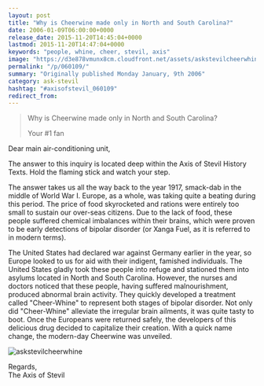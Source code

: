 ```yaml
---
layout: post
title: "Why is Cheerwine made only in North and South Carolina?"
date: 2006-01-09T06:00:00+0000
release_date: 2015-11-20T14:45:04+0000
lastmod: 2015-11-20T14:47:04+0000
keywords: "people, whine, cheer, stevil, axis"
image: "https://d3e878vmunx8cm.cloudfront.net/assets/askstevilcheerwhine.jpg"
permalink: "/p/060109/"
summary: "Originally published Monday January, 9th 2006"
category: ask-stevil
hashtag: "#axisofstevil_060109"
redirect_from:
---
```


[p01]: https://d3e878vmunx8cm.cloudfront.net/assets/askstevilcheerwhine.jpg "askstevilcheerwhine"
> Why is Cheerwine made only in North and South Carolina?
> 
> Your #1 fan

Dear main air-conditioning unit,

The answer to this inquiry is located deep within the Axis of Stevil History Texts. Hold the flaming stick and watch your step.

The answer takes us all the way back to the year 1917, smack-dab in the middle of World War I. Europe, as a whole, was taking quite a beating during this period. The price of food skyrocketed and rations were entirely too small to sustain our over-seas citizens. Due to the lack of food, these people suffered chemical imbalances within their brains, which were proven to be early detections of bipolar disorder (or Xanga Fuel, as it is referred to in modern terms).

The United States had declared war against Germany earlier in the year, so Europe looked to us for aid with their indigent, famished individuals. The United States gladly took these people into refuge and stationed them into asylums located in North and South Carolina. However, the nurses and doctors noticed that these people, having suffered malnourishment, produced abnormal brain activity. They quickly developed a treatment called "Cheer-Whine" to represent both stages of bipolar disorder. Not only did "Cheer-Whine" alleviate the irregular brain ailments, it was quite tasty to boot. Once the Europeans were returned safely, the developers of this delicious drug decided to capitalize their creation. With a quick name change, the modern-day Cheerwine was unveiled.

![askstevilcheerwhine][p01]

Regards,  
The Axis of Stevil
